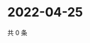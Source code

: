 # 2022-04-25

共 0 条

<!-- BEGIN WEIBO -->
<!-- 最后更新时间 Mon Apr 25 2022 10:53:16 GMT+0800 (China Standard Time) -->

<!-- END WEIBO -->
